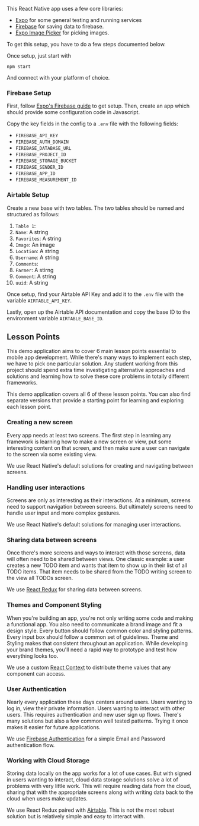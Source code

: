 This React Native app uses a few core libraries:
  - [Expo](https://docs.expo.dev/) for some general testing and running services
  - [Firebase](https://docs.expo.dev/guides/using-firebase/?redirected) for
    saving data to firebase.
  - [Expo Image Picker](https://docs.expo.dev/versions/latest/sdk/imagepicker/)
    for picking images.

To get this setup, you have to do a few steps documented below.

Once setup, just start with

```
npm start
```

And connect with your platform of choice.

### Firebase Setup

First, follow
[Expo's Firebase guide](https://docs.expo.dev/versions/latest/sdk/imagepicker/)
to get setup.  Then, create an app which should provide some configuration code
in Javascript.

Copy the key fields in the config to a `.env` file with the following fields:
-  `FIREBASE_API_KEY`
-  `FIREBASE_AUTH_DOMAIN`
-  `FIREBASE_DATABASE_URL`
-  `FIREBASE_PROJECT_ID`
-  `FIREBASE_STORAGE_BUCKET`
-  `FIREBASE_SENDER_ID`
-  `FIREBASE_APP_ID`
-  `FIREBASE_MEASUREMENT_ID`

### Airtable Setup

Create a new base with two tables.  The two tables should be named and structured as follows:

1.  `Table 1`:
  1.  `Name`: A string
  1.  `Favorites`: A string
  1.  `Image`: An image
  1.  `Location`: A string
  1.  `Username`: A string
1.  `Comments`:
  1.  `Farmer`: A stirng
  1.  `Comment`: A string
  1.  `uuid`: A string

Once setup, find your Airtable API Key and add it to the `.env` file with the
variable `AIRTABLE_API_KEY`.

Lastly, open up the Airtable API documentation and copy the base ID to the environment variable `AIRTABLE_BASE_ID`.

## Lesson Points

This demo application aims to cover 6 main lesson points essential to mobile
app development.  While there's many ways to implement each step, we have to
pick one particular solution.  Any student working from this project should
spend extra time investigating alternative approaches and solutions and
learning how to solve these core problems in totally different frameworks.


This demo application covers all 6 of these lesson points.  You can also find
separate versions that provide a starting point for learning and exploring each
lesson point.

### Creating a new screen

Every app needs at least two screens.  The first step in learning any framework
is learning how to make a new screen or view, put some interesting content on
that screen, and then make sure a user can navigate to the screen via some
existing view.

We use React Native's default solutions for creating and navigating between
screens.

### Handling user interactions

Screens are only as interesting as their interactions.  At a minimum, screens
need to support navigation between screens.  But ultimately screens need to
handle user input and more complex gestures.  

We use React Native's default solutions for managing user interactions.

### Sharing data between screens

Once there's more screens and ways to interact with those screens, data will
often need to be shared between views.  One classic example: a user creates a
new TODO item and wants that item to show up in their list of all TODO items.
That item needs to be shared from the TODO writing screen to the view all TODOs
screen.

We use [React Redux](https://react-redux.js.org/) for sharing data between
screens.

### Themes and Component Styling

When you're building an app, you're not only writing some code and making a
functional app.  You also need to communicate a brand image and fit a design
style.  Every button should follow common color and styling patterns.  Every
input box should follow a common set of guidelines.  Theme and Styling makes
that consistent throughout an application.  While developing your brand themes,
you'll need a rapid way to prototype and test how everything looks too.

We use a custom [React Context](https://reactjs.org/docs/context.html) to
distribute theme values that any component can access.

### User Authentication

Nearly every application these days centers around users.  Users wanting to log
in, view their private information.  Users wanting to interact with other
users.  This requires authentication and new user sign up flows.  There's many
solutions but also a few common well tested patterns.   Trying it once makes it
easier for future applications.

We use [Firebase Authentication](https://firebase.google.com/docs/auth) for a
simple Email and Password authentication flow.

### Working with Cloud Storage

Storing data locally on the app works for a lot of use cases.  But with signed
in users wanting to interact, cloud data storage solutions solve a lot of
problems with very little work.  This will require reading data from the cloud,
sharing that with the appropriate screens along with writing data back to the
cloud when users make updates.

We use React Redux paired with [Airtable](https://airtable.com/).  This is not
the most robust solution but is relatively simple and easy to interact with.
